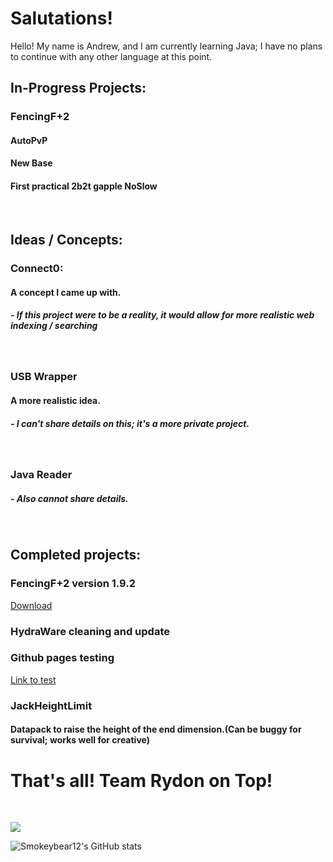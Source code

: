 # Salutations! 

Hello! My name is Andrew, and I am currently learning Java; I have no plans to continue with any other language at this point.

## In-Progress Projects:
### FencingF+2
#### AutoPvP
#### New Base
#### First practical 2b2t gapple NoSlow

<br>

## Ideas / Concepts:

### Connect0:

#### A concept I came up with.

##### - If this project were to be a reality, it would allow for more realistic web indexing / searching
<br>

### USB Wrapper
#### A more realistic idea.
##### - I can't share details on this; it's a more private project.
<br>

### Java Reader
##### - Also cannot share details.
<br>

## Completed projects:
### FencingF+2 version 1.9.2
[Download](https://smokeybear12.github.io/fencingfplus2/v1.9.2)

### HydraWare cleaning and update

### Github pages testing
[Link to test](https://smokeybear12.github.io/fencingfplus2/)

### JackHeightLimit
#### Datapack to raise the height of the end dimension.(Can be buggy for survival; works well for creative)

# That's all! Team Rydon on Top!
<br>

![](https://komarev.com/ghpvc/?username=Smokeybear12&color=green)


![Smokeybear12's GitHub stats](https://github-readme-stats.vercel.app/api?username=Smokeybear12&show_icons=true&theme=tokyonight)
